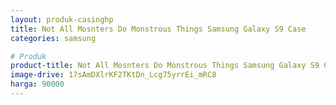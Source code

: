 ```yaml
---
layout: produk-casinghp
title: Not All Mosnters Do Monstrous Things Samsung Galaxy S9 Case
categories: samsung

# Produk
product-title: Not All Mosnters Do Monstrous Things Samsung Galaxy S9 Case
image-drive: 17sAmDXlrKF2TKtDn_Lcg75yrrEi_mRC8
harga: 90000
---
```

